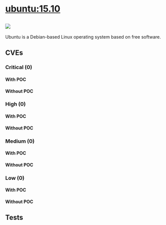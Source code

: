 # [ubuntu:15.10](https://hub.docker.com/_/ubuntu?tab=tags)
![](https://img.shields.io/static/v1?label=tag&message=15.10&color=blue)
---
<p>
Ubuntu is a Debian-based Linux operating system based on free software.
</p>

## CVEs
### Critical (0)
#### With POC

#### Without POC


### High (0)
#### With POC

#### Without POC


### Medium (0)
#### With POC

#### Without POC


### Low (0)
#### With POC

#### Without POC


## Tests
